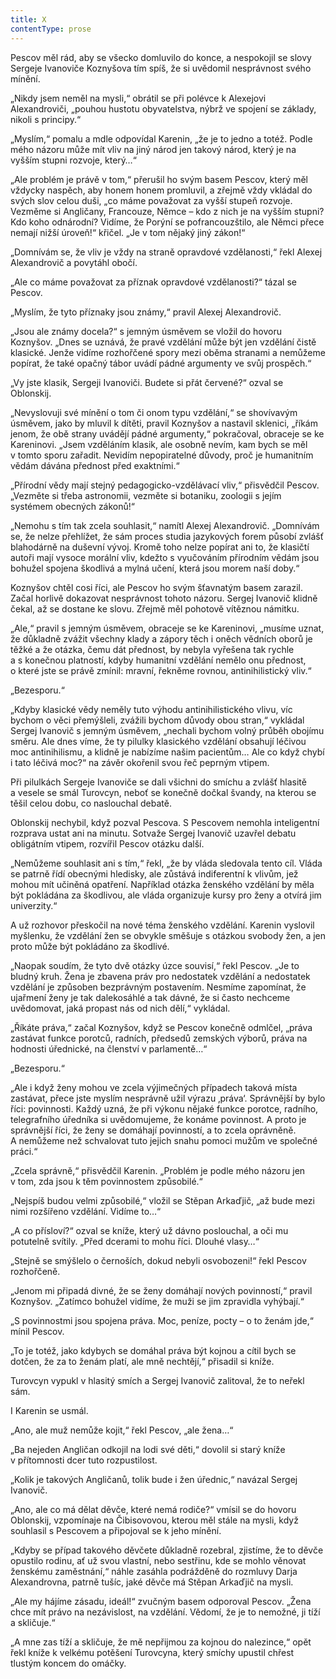 ```yaml
---
title: X
contentType: prose
---
```


Pescov měl rád, aby se všecko domluvilo do konce, a nespokojil se slovy Sergeje Ivanoviče Koznyšova tím spíš, že si uvědomil nesprávnost svého mínění.

„Nikdy jsem neměl na mysli,“ obrátil se při polévce k Alexejovi Alexandroviči, „pouhou hustotu obyvatelstva, nýbrž ve spojení se základy, nikoli s principy.“

„Myslím,“ pomalu a mdle odpovídal Karenin, „že je to jedno a totéž. Podle mého názoru může mít vliv na jiný národ jen takový národ, který je na vyšším stupni rozvoje, který…“

„Ale problém je právě v tom,“ přerušil ho svým basem Pescov, který měl vždycky naspěch, aby honem honem promluvil, a zřejmě vždy vkládal do svých slov celou duši, „co máme považovat za vyšší stupeň rozvoje. Vezměme si Angličany, Francouze, Němce – kdo z nich je na vyšším stupni? Kdo koho odnárodní? Vidíme, že Porýní se pofrancouzštilo, ale Němci přece nemají nižší úroveň!“ křičel. „Je v tom nějaký jiný zákon!“

„Domnívám se, že vliv je vždy na straně opravdové vzdělanosti,“ řekl Alexej Alexandrovič a povytáhl obočí.

„Ale co máme považovat za příznak opravdové vzdělanosti?“ tázal se Pescov.

„Myslím, že tyto příznaky jsou známy,“ pravil Alexej Alexandrovič.

„Jsou ale známy docela?“ s jemným úsměvem se vložil do hovoru Koznyšov. „Dnes se uznává, že pravé vzdělání může být jen vzdělání čistě klasické. Jenže vidíme rozhořčené spory mezi oběma stranami a nemůžeme popírat, že také opačný tábor uvádí pádné argumenty ve svůj prospěch.“

„Vy jste klasik, Sergeji Ivanoviči. Budete si přát červené?“ ozval se Oblonskij.

„Nevyslovuji své mínění o tom či onom typu vzdělání,“ se shovívavým úsměvem, jako by mluvil k dítěti, pravil Koznyšov a nastavil sklenici, „říkám jenom, že obě strany uvádějí pádné argumenty,“ pokračoval, obraceje se ke Kareninovi. „Jsem vzděláním klasik, ale osobně nevím, kam bych se měl v tomto sporu zařadit. Nevidím nepopiratelné důvody, proč je humanitním vědám dávána přednost před exaktními.“

„Přírodní vědy mají stejný pedagogicko-vzdělávací vliv,“ přisvědčil Pescov. „Vezměte si třeba astronomii, vezměte si botaniku, zoologii s jejím systémem obecných zákonů!“

„Nemohu s tím tak zcela souhlasit,“ namítl Alexej Alexandrovič. „Domnívám se, že nelze přehlížet, že sám proces studia jazykových forem působí zvlášť blahodárně na duševní vývoj. Kromě toho nelze popírat ani to, že klasičtí autoři mají vysoce morální vliv, kdežto s vyučováním přírodním vědám jsou bohužel spojena škodlivá a mylná učení, která jsou morem naší doby.“

Koznyšov chtěl cosi říci, ale Pescov ho svým šťavnatým basem zarazil. Začal horlivě dokazovat nesprávnost tohoto názoru. Sergej Ivanovič klidně čekal, až se dostane ke slovu. Zřejmě měl pohotově vítěznou námitku.

„Ale,“ pravil s jemným úsměvem, obraceje se ke Kareninovi, „musíme uznat, že důkladně zvážit všechny klady a zápory těch i oněch vědních oborů je těžké a že otázka, čemu dát přednost, by nebyla vyřešena tak rychle a s konečnou platností, kdyby humanitní vzdělání nemělo onu přednost, o které jste se právě zmínil: mravní, řekněme rovnou, antinihilistický vliv.“

„Bezesporu.“

„Kdyby klasické vědy neměly tuto výhodu antinihilistického vlivu, víc bychom o věci přemýšleli, zvážili bychom důvody obou stran,“ vykládal Sergej Ivanovič s jemným úsměvem, „nechali bychom volný průběh obojímu směru. Ale dnes víme, že ty pilulky klasického vzdělání obsahují léčivou moc antinihilismu, a klidně je nabízíme našim pacientům… Ale co když chybí i tato léčivá moc?“ na závěr okořenil svou řeč peprným vtipem.

Při pilulkách Sergeje Ivanoviče se dali všichni do smíchu a zvlášť hlasitě a vesele se smál Turovcyn, neboť se konečně dočkal švandy, na kterou se těšil celou dobu, co naslouchal debatě.

Oblonskij nechybil, když pozval Pescova. S Pescovem nemohla inteligentní rozprava ustat ani na minutu. Sotvaže Sergej Ivanovič uzavřel debatu obligátním vtipem, rozvířil Pescov otázku další.

„Nemůžeme souhlasit ani s tím,“ řekl, „že by vláda sledovala tento cíl. Vláda se patrně řídí obecnými hledisky, ale zůstává indiferentní k vlivům, jež mohou mít učiněná opatření. Například otázka ženského vzdělání by měla být pokládána za škodlivou, ale vláda organizuje kursy pro ženy a otvírá jim univerzity.“

A už rozhovor přeskočil na nové téma ženského vzdělání. Karenin vyslovil myšlenku, že vzdělání žen se obvykle směšuje s otázkou svobody žen, a jen proto může být pokládáno za škodlivé.

„Naopak soudím, že tyto dvě otázky úzce souvisí,“ řekl Pescov. „Je to bludný kruh. Žena je zbavena práv pro nedostatek vzdělání a nedostatek vzdělání je způsoben bezprávným postavením. Nesmíme zapomínat, že ujařmení ženy je tak dalekosáhlé a tak dávné, že si často nechceme uvědomovat, jaká propast nás od nich dělí,“ vykládal.

„Říkáte práva,“ začal Koznyšov, když se Pescov konečně odmlčel, „práva zastávat funkce porotců, radních, předsedů zemských výborů, práva na hodnosti úřednické, na členství v parlamentě…“

„Bezesporu.“

„Ale i když ženy mohou ve zcela výjimečných případech taková místa zastávat, přece jste myslím nesprávně užil výrazu ‚práva‘. Správnější by bylo říci: povinnosti. Každý uzná, že při výkonu nějaké funkce porotce, radního, telegrafního úředníka si uvědomujeme, že konáme povinnost. A proto je správnější říci, že ženy se domáhají povinností, a to zcela oprávněně. A nemůžeme než schvalovat tuto jejich snahu pomoci mužům ve společné práci.“

„Zcela správně,“ přisvědčil Karenin. „Problém je podle mého názoru jen v tom, zda jsou k těm povinnostem způsobilé.“

„Nejspíš budou velmi způsobilé,“ vložil se Stěpan Arkaďjič, „až bude mezi nimi rozšířeno vzdělání. Vidíme to…“

„A co přísloví?“ ozval se kníže, který už dávno poslouchal, a oči mu potutelně svítily. „Před dcerami to mohu říci. Dlouhé vlasy…“

„Stejně se smýšlelo o černoších, dokud nebyli osvobozeni!“ řekl Pescov rozhořčeně.

„Jenom mi připadá divné, že se ženy domáhají nových povinností,“ pravil Koznyšov. „Zatímco bohužel vidíme, že muži se jim zpravidla vyhýbají.“

„S povinnostmi jsou spojena práva. Moc, peníze, pocty – o to ženám jde,“ mínil Pescov.

„To je totéž, jako kdybych se domáhal práva být kojnou a cítil bych se dotčen, že za to ženám platí, ale mně nechtějí,“ přisadil si kníže.

Turovcyn vypukl v hlasitý smích a Sergej Ivanovič zalitoval, že to neřekl sám.

I Karenin se usmál.

„Ano, ale muž nemůže kojit,“ řekl Pescov, „ale žena…“

„Ba nejeden Angličan odkojil na lodi své děti,“ dovolil si starý kníže v přítomnosti dcer tuto rozpustilost.

„Kolik je takových Angličanů, tolik bude i žen úřednic,“ navázal Sergej Ivanovič.

„Ano, ale co má dělat děvče, které nemá rodiče?“ vmísil se do hovoru Oblonskij, vzpomínaje na Čibisovovou, kterou měl stále na mysli, když souhlasil s Pescovem a připojoval se k jeho mínění.

„Kdyby se případ takového děvčete důkladně rozebral, zjistíme, že to děvče opustilo rodinu, ať už svou vlastní, nebo sestřinu, kde se mohlo věnovat ženskému zaměstnání,“ náhle zasáhla podrážděně do rozmluvy Darja Alexandrovna, patrně tušíc, jaké děvče má Stěpan Arkaďjič na mysli.

„Ale my hájíme zásadu, ideál!“ zvučným basem odporoval Pescov. „Žena chce mít právo na nezávislost, na vzdělání. Vědomí, že je to nemožné, ji tíží a skličuje.“

„A mne zas tíží a skličuje, že mě nepřijmou za kojnou do nalezince,“ opět řekl kníže k velkému potěšení Turovcyna, který smíchy upustil chřest tlustým koncem do omáčky.
